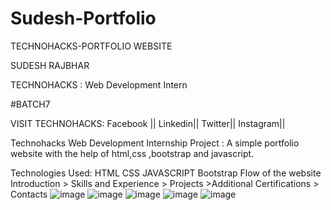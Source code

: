 # Sudesh-Portfolio
TECHNOHACKS-PORTFOLIO WEBSITE

SUDESH RAJBHAR

TECHNOHACKS : Web Development Intern

#BATCH7

VISIT TECHNOHACKS: Facebook || Linkedin|| Twitter|| Instagram|| 

Technohacks Web Development Internship Project : A simple portfolio website with the help of html,css ,bootstrap and javascript.

Technologies Used:
HTML
CSS
JAVASCRIPT
Bootstrap
Flow of the website
Introduction > Skills and Experience > Projects >Additional Certifications > Contacts
![image](https://github.com/SudeshDR/Sudesh-Portfolio/assets/103194804/746bc9aa-21ec-4a20-98f8-18af9b25557e)
![image](https://github.com/SudeshDR/Sudesh-Portfolio/assets/103194804/a75a8888-1f08-4cc0-a598-44905184dca5)
![image](https://github.com/SudeshDR/Sudesh-Portfolio/assets/103194804/442ba8e0-eb7e-4926-bdfc-64f820fbb913)
![image](https://github.com/SudeshDR/Sudesh-Portfolio/assets/103194804/162f0190-3a16-4e7f-99c7-5eaf4f955a6b)
![image](https://github.com/SudeshDR/Sudesh-Portfolio/assets/103194804/ad42f608-c544-45bd-b02b-0238aaa7ce7c)
